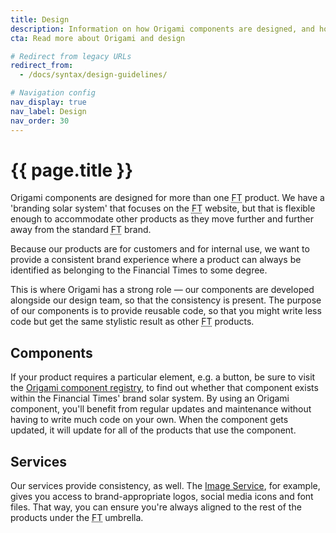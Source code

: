 ```yaml
---
title: Design
description: Information on how Origami components are designed, and how we try to accomodate multiple use-cases.
cta: Read more about Origami and design

# Redirect from legacy URLs
redirect_from:
  - /docs/syntax/design-guidelines/

# Navigation config
nav_display: true
nav_label: Design
nav_order: 30
---
```


# {{ page.title }}

Origami components are designed for more than one <abbr title="Financial Times">FT</abbr> product. We have a 'branding solar system' that focuses on the <abbr title="Financial Times">FT</abbr> website, but that is flexible enough to accommodate other products as they move further and further away from the standard <abbr title="Financial Times">FT</abbr> brand.

Because our products are for customers and for internal use, we want to provide a consistent brand experience where a product can always be identified as belonging to the Financial Times to some degree.

This is where Origami has a strong role — our components are developed alongside our design team, so that the consistency is present. The purpose of our components is to provide reusable code, so that you might write less code but get the same stylistic result as other <abbr title="Financial Times">FT</abbr> products.

## Components

If your product requires a particular element, e.g. a button, be sure to visit the <a href="https://registry.origami.ft.com/components/">Origami component registry</a>, to find out whether that component exists within the Financial Times' brand solar system. By using an Origami component, you'll benefit from regular updates and maintenance without having to write much code on your own. When the component gets updated, it will update for all of the products that use the component.

## Services

Our services provide consistency, as well. The <a href="https://www.ft.com/__origami/service/image/v2">Image Service</a>, for example, gives you access to brand-appropriate logos, social media icons and font files. That way, you can ensure you're always aligned to the rest of the products under the <abbr title="Financial Times">FT</abbr> umbrella.
